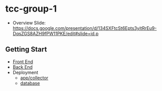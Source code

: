 ﻿# tcc-group-1

* Overview Slide: https://docs.google.com/presentation/d/134SXFtcSt6Epts3yitRrEu9-DqsZGS8AZH9fPW11PKE/edit#slide=id.p

## Getting Start

* [Front End](/front/BankOfJumpbox/README.md)
* [Back End](/back/bojpawnapi/readme.md)
* Deployment
  - [app/collector](/deployment/readme.md)
  - [database](/deployment/dev_insecure/readme.md)
